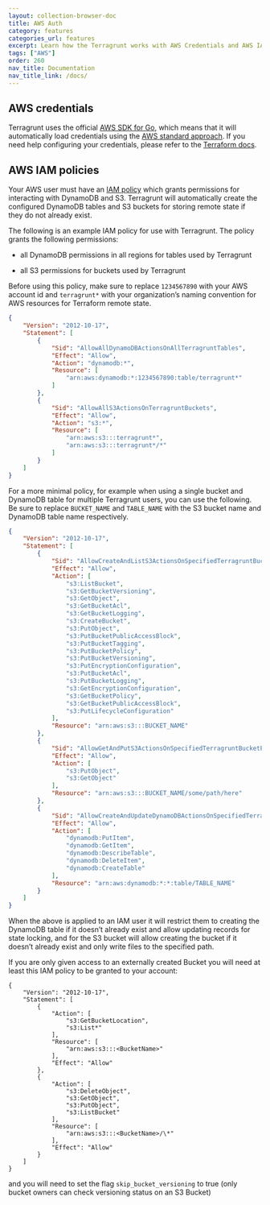 ```yaml
---
layout: collection-browser-doc
title: AWS Auth
category: features
categories_url: features
excerpt: Learn how the Terragrunt works with AWS Credentials and AWS IAM policies.
tags: ["AWS"]
order: 260
nav_title: Documentation
nav_title_link: /docs/
---
```


## AWS credentials

Terragrunt uses the official [AWS SDK for Go](https://aws.amazon.com/sdk-for-go/), which means that it will automatically load credentials using the [AWS standard approach](https://aws.amazon.com/blogs/security/a-new-and-standardized-way-to-manage-credentials-in-the-aws-sdks/). If you need help configuring your credentials, please refer to the [Terraform docs](https://www.terraform.io/docs/providers/aws/#authentication).

## AWS IAM policies

Your AWS user must have an [IAM policy](http://docs.aws.amazon.com/amazondynamodb/latest/developerguide/access-control-identity-based.html) which grants permissions for interacting with DynamoDB and S3. Terragrunt will automatically create the configured DynamoDB tables and S3 buckets for storing remote state if they do not already exist.

The following is an example IAM policy for use with Terragrunt. The policy grants the following permissions:

  - all DynamoDB permissions in all regions for tables used by Terragrunt

  - all S3 permissions for buckets used by Terragrunt

Before using this policy, make sure to replace `1234567890` with your AWS account id and `terragrunt*` with your organization’s naming convention for AWS resources for Terraform remote state.

``` json
{
    "Version": "2012-10-17",
    "Statement": [
        {
            "Sid": "AllowAllDynamoDBActionsOnAllTerragruntTables",
            "Effect": "Allow",
            "Action": "dynamodb:*",
            "Resource": [
                "arn:aws:dynamodb:*:1234567890:table/terragrunt*"
            ]
        },
        {
            "Sid": "AllowAllS3ActionsOnTerragruntBuckets",
            "Effect": "Allow",
            "Action": "s3:*",
            "Resource": [
                "arn:aws:s3:::terragrunt*",
                "arn:aws:s3:::terragrunt*/*"
            ]
        }
    ]
}
```

For a more minimal policy, for example when using a single bucket and DynamoDB table for multiple Terragrunt users, you can use the following. Be sure to replace `BUCKET_NAME` and `TABLE_NAME` with the S3 bucket name and DynamoDB table name respectively.

``` json
{
    "Version": "2012-10-17",
    "Statement": [
        {
            "Sid": "AllowCreateAndListS3ActionsOnSpecifiedTerragruntBucket",
            "Effect": "Allow",
            "Action": [
                "s3:ListBucket",
                "s3:GetBucketVersioning",
                "s3:GetObject",
                "s3:GetBucketAcl",
                "s3:GetBucketLogging",
                "s3:CreateBucket",
                "s3:PutObject",
                "s3:PutBucketPublicAccessBlock",
                "s3:PutBucketTagging",
                "s3:PutBucketPolicy",
                "s3:PutBucketVersioning",
                "s3:PutEncryptionConfiguration",
                "s3:PutBucketAcl",
                "s3:PutBucketLogging",
                "s3:GetEncryptionConfiguration",
                "s3:GetBucketPolicy",
                "s3:GetBucketPublicAccessBlock",
                "s3:PutLifecycleConfiguration"
            ],
            "Resource": "arn:aws:s3:::BUCKET_NAME"
        },
        {
            "Sid": "AllowGetAndPutS3ActionsOnSpecifiedTerragruntBucketPath",
            "Effect": "Allow",
            "Action": [
                "s3:PutObject",
                "s3:GetObject"
            ],
            "Resource": "arn:aws:s3:::BUCKET_NAME/some/path/here"
        },
        {
            "Sid": "AllowCreateAndUpdateDynamoDBActionsOnSpecifiedTerragruntTable",
            "Effect": "Allow",
            "Action": [
                "dynamodb:PutItem",
                "dynamodb:GetItem",
                "dynamodb:DescribeTable",
                "dynamodb:DeleteItem",
                "dynamodb:CreateTable"
            ],
            "Resource": "arn:aws:dynamodb:*:*:table/TABLE_NAME"
        }
    ]
}
```

When the above is applied to an IAM user it will restrict them to creating the DynamoDB table if it doesn’t already exist and allow updating records for state locking, and for the S3 bucket will allow creating the bucket if it doesn’t already exist and only write files to the specified path.

If you are only given access to an externally created Bucket you will need at least this IAM policy to be granted to your account:

    {
        "Version": "2012-10-17",
        "Statement": [
            {
                "Action": [
                    "s3:GetBucketLocation",
                    "s3:List*"
                ],
                "Resource": [
                    "arn:aws:s3:::<BucketName>"
                ],
                "Effect": "Allow"
            },
            {
                "Action": [
                    "s3:DeleteObject",
                    "s3:GetObject",
                    "s3:PutObject",
                    "s3:ListBucket"
                ],
                "Resource": [
                    "arn:aws:s3:::<BucketName>/\*"
                ],
                "Effect": "Allow"
            }
        ]
    }

and you will need to set the flag `skip_bucket_versioning` to true (only bucket owners can check versioning status on an S3 Bucket)
